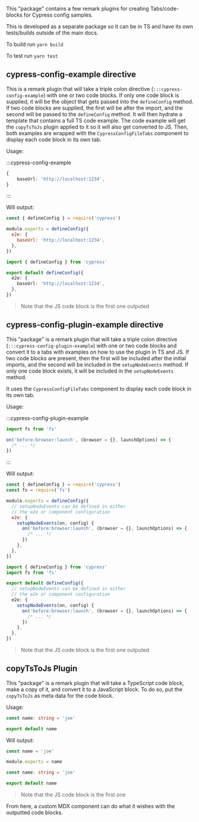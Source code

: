 This "package" contains a few remark plugins for creating Tabs/code-blocks for
Cypress config samples.

This is developed as a separate package so it can be in TS and have its own
tests/builds outside of the main docs.

To build run `yarn build`

To test run `yarn test`

## cypress-config-example directive

This is a remark plugin that will take a triple colon directive
(`:::cypress-config-example`) with one or two code blocks. If only one code
block is supplied, it will be the object that gets passed into the
`defineConfig` method. If two code blocks are supplied, the first will be after
the import, and the second will be passed to the `defineConfig` method. It will
then hydrate a template that contains a full TS code example. The code example
will get the `copyTsToJs` plugin applied to it so it will also get converted to
JS. Then, both examples are wrapped with the `CypressConfigFileTabs` component
to display each code block in its own tab.

Usage:

:::cypress-config-example

```ts
{
    baseUrl: 'http://localhost:1234',
}
```

:::

Will output:

<CypressConfigFileTabs>

```js
const { defineConfig } = require('cypress')

module.exports = defineConfig({
  e2e: {
    baseUrl: 'http://localhost:1234',
  },
})
```

```typescript
import { defineConfig } from 'cypress'

export default defineConfig({
  e2e: {
    baseUrl: 'http://localhost:1234',
  },
})
```

</CypressConfigFileTabs>

> Note that the JS code block is the first one outputed

## cypress-config-plugin-example directive

This "package" is a remark plugin that will take a triple colon directive
(`:::cypress-config-plugin-example`) with one or two code blocks and convert it
to a tabs with examples on how to use the plugin in TS and JS. If two code
blocks are present, then the first will be included after the initial imports,
and the second will be included in the `setupNodeEvents` method. If only one
code block exists, it will be included in the `setupNodeEvents` method.

It uses the `CypressConfigFileTabs` component to display each code block in its
own tab.

Usage:

:::cypress-config-plugin-example

```ts
import fs from 'fs'
```

```ts
on('before:browser:launch', (browser = {}, launchOptions) => {
  /* ... */
})
```

:::

Will output:

<CypressConfigFileTabs>

```js
const { defineConfig } = require('cypress')
const fs = require('fs')

module.exports = defineConfig({
  // setupNodeEvents can be defined in either
  // the e2e or component configuration
  e2e: {
    setupNodeEvents(on, config) {
      on('before:browser:launch', (browser = {}, launchOptions) => {
        /* ... */
      })
    },
  },
})
```

```typescript
import { defineConfig } from 'cypress'
import fs from 'fs'

export default defineConfig({
  // setupNodeEvents can be defined in either
  // the e2e or component configuration
  e2e: {
    setupNodeEvents(on, config) {
      on('before:browser:launch', (browser = {}, launchOptions) => {
        /* ... */
      })
    },
  },
})
```

</CypressConfigFileTabs>

> Note that the JS code block is the first one outputed

## copyTsToJs Plugin

This "package" is a remark plugin that will take a TypeScript code block, make a
copy of it, and convert it to a JavaScript block. To do so, put the `copyTsToJs`
as meta data for the code block.

Usage:

```typescript copyTsToJs
const name: string = 'joe'

export default name
```

Will output:

```js
const name = 'joe'

module.exports = name
```

```typescript
const name: string = 'joe'

export default name
```

> Note that the JS code block is the first one

From here, a custom MDX component can do what it wishes with the outputted code
blocks.
